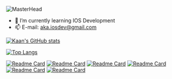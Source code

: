 ![MasterHead](https://user-images.githubusercontent.com/44496296/165902246-291dc442-20ba-4134-8076-7c445d360a99.png)

- 🌱 I’m currently learning IOS Development
- 📫 E-mail: aka.iosdev@gmail.com

[![Kaan's GitHub stats](https://github-readme-stats.vercel.app/api?username=akaanaydin&show_icons=true&theme=onedark)](https://github.com/akaanaydin/github-readme-stats)

[![Top Langs](https://github-readme-stats.vercel.app/api/top-langs/?username=akaanaydin&layout=compact&theme=onedark)](https://github.com/akaanaydin/github-readme-stats)

[![Readme Card](https://github-readme-stats.vercel.app/api/pin/?username=akaanaydin&repo=HackerRank-Solutions-For-Swift&theme=onedark)](https://github.com/akaanaydin/github-readme-stats)
[![Readme Card](https://github-readme-stats.vercel.app/api/pin/?username=akaanaydin&repo=ToDo-MVVM-CoreData&theme=onedark)](https://github.com/akaanaydin/github-readme-stats)
[![Readme Card](https://github-readme-stats.vercel.app/api/pin/?username=akaanaydin&repo=LatestNews&theme=onedark)](https://github.com/akaanaydin/github-readme-stats)
[![Readme Card](https://github-readme-stats.vercel.app/api/pin/?username=akaanaydin&repo=RickAndMortySwiftWithoutSB&theme=onedark)](https://github.com/akaanaydin/github-readme-stats)
[![Readme Card](https://github-readme-stats.vercel.app/api/pin/?username=akaanaydin&repo=application_tracker&theme=onedark)](https://github.com/akaanaydin/github-readme-stats)
[![Readme Card](https://github-readme-stats.vercel.app/api/pin/?username=akaanaydin&repo=Case-Sample-1&theme=onedark)](https://github.com/akaanaydin/github-readme-stats)
